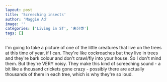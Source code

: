 ```yaml
---
layout: post
title: 'Screeching insects'
author: 'Maggie Ad'
image: ''
categories: ['Living in ST', '未分类']
tags: []
---
```


I'm going to take a picture of one of the little creatures that live on the trees at this time of year, if I can. They're like cockroaches but they live in trees and they're bark colour and don't crawl/fly into your house. So I don't mind them. But they're VERY noisy. They make this kind of screeching sound - a bit like a thousand crickets gone crazy - possibly there are actually thousands of them in each tree, which is why they're so loud.